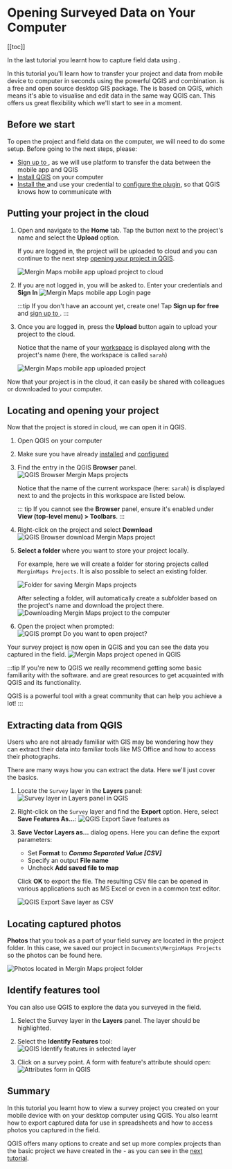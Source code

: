 # Opening Surveyed Data on Your Computer

[[toc]]

In the last tutorial you learnt how to capture field data using <MobileAppName />.

In this tutorial you'll learn how to transfer your project and data from mobile device to computer in seconds using the powerful QGIS and <MainPlatformNameLink /> combination. <QGIS link="" text="QGIS" /> is a free and open source desktop GIS package. The <MobileAppNameShort /> is based on QGIS, which means it's able to visualise and edit data in the same way QGIS can. This offers us great flexibility which we'll start to see in a moment.


## Before we start
To open the project and field data on the computer, we will need to do some setup. Before going to the next steps, please:
- [Sign up to <MainPlatformName />](../../setup/sign-up-to-mergin-maps/#from-mergin-maps-mobile-app), as we will use <MainPlatformName /> platform to transfer the data between the mobile app and QGIS
- [Install QGIS](../../setup/install-qgis/index.md) on your computer
- [Install the <QGISPluginName />](../../setup/install-mergin-maps-plugin-for-qgis/) and use your credential to [configure the plugin](../../setup/install-mergin-maps-plugin-for-qgis/#plugin-configuration), so that QGIS knows how to communicate with <MainPlatformName /> 

## Putting your project in the cloud
1. Open <MobileAppName /> and navigate to the **Home** tab. Tap the button next to the project's name and select the **Upload** option.
   
   If you are logged in, the project will be uploaded to <MainPlatformName /> cloud and you can continue to the next step [opening your project in QGIS](#locating-and-opening-your-project).
   
   ![Mergin Maps mobile app upload project to cloud](./mergin-maps-mobile-upload-project.jpg "Mergin Maps mobile app upload project to cloud")
   
   
2. If you are not logged in, you will be asked to. Enter your <MainPlatformName /> credentials and **Sign In**
   ![Mergin Maps mobile app Login page](./mergin-maps-mobile-log-in-to-mergin.jpg "Mergin Maps mobile app Login page")
   
   :::tip
   If you don't have an account yet, create one! Tap **Sign up for free** and [sign up to <MainPlatformName />](../../setup/sign-up-to-mergin-maps/#from-mergin-maps-mobile-app).
   :::
      
   
3. Once you are logged in, press the **Upload** button again to upload your project to the <MainPlatformName /> cloud. 

   Notice that the name of your [workspace](../../manage/workspaces/) is displayed along with the project's name (here, the workspace is called `sarah`)

   ![Mergin Maps mobile app uploaded project](./mergin-maps-mobile-uploaded-project.jpg "Mergin Maps mobile app uploaded project")
   
Now that your project is in the cloud, it can easily be shared with colleagues or downloaded to your computer.


## Locating and opening your project
Now that the project is stored in <MainPlatformName /> cloud, we can open it in QGIS.

1. Open QGIS on your computer

2. Make sure you have already [installed](../../setup/install-mergin-maps-plugin-for-qgis/index.md) and [configured](../../setup/install-mergin-maps-plugin-for-qgis/#plugin-configuration) <QGISPluginName />
   
3. Find the <MainPlatformName /> entry in the QGIS **Browser** panel. 
   ![QGIS Browser Mergin Maps projects](./qgis-browser-panel.jpg "QGIS Browser Mergin Maps projects")


   Notice that the name of the current workspace (here: `sarah`) is displayed next to <MainPlatformName /> and the projects in this workspace are listed below.
      
   ::: tip
   If you cannot see the **Browser** panel, ensure it's enabled under **View (top-level menu) > Toolbars**.
   :::
   
4. Right-click on the project and select **Download**
   ![QGIS Browser download Mergin Maps project](./qgis-download-project.jpg "QGIS Browser download Mergin Maps project")

5. **Select a folder** where you want to store your project locally.

   For example, here we will create a folder for storing <MainPlatformName /> projects called `MerginMaps Projects`. It is also possible to select an existing folder.
   
   ![Folder for saving Mergin Maps projects](./qgis-creating-mergin-projects-folder.jpg "Folder for saving Mergin Maps projects")
   
   After selecting a folder, <QGISPluginName /> will automatically create a subfolder based on the project's name and download the project there.
   ![Downloading Mergin Maps project to the computer](./qgis-downloading-project.jpg "Downloading Mergin Maps project to the computer")

6. Open the project when prompted:
   ![QGIS prompt Do you want to open project?](./qgis-open-project-file.jpg "QGIS prompt Do you want to open project?")
   
Your survey project is now open in QGIS and you can see the data you captured in the field.
![Mergin Maps project opened in QGIS](./qgis-project-opened.jpg "Mergin Maps project opened in QGIS")

:::tip
If you're new to QGIS we really recommend getting some basic familiarity with the software. <QGISHelp ver="latest" link="user_manual/index.html" text="QGIS User Guide" /> and <QGISHelp ver="latest" link="training_manual/index.html" text="QGIS Training Manual" /> are great resources to get acquainted with QGIS and its functionality. 

QGIS is a powerful tool with a great community that can help you achieve a lot!
:::

## Extracting data from QGIS
Users who are not already familiar with GIS may be wondering how they can extract their data into familiar tools like MS Office and how to access their photographs.

There are many ways how you can extract the data. Here we'll just cover the basics.

1. Locate the `Survey` layer in the **Layers** panel:
   ![Survey layer in Layers panel in QGIS](./qgis-layers-panel.jpg "Survey layer in Layers panel in QGIS")
   
2. Right-click on the `Survey` layer and find the **Export** option. Here, select  **Save Features As...**:
   ![QGIS Export Save features as](./qgis-save-features-as.jpg "QGIS Export Save features as")

3. **Save Vector Layers as...** dialog opens. Here you can define the export parameters:
   * Set **Format** to ***Comma Separated Value [CSV]***
   * Specify an output **File name**
   * Uncheck **Add saved file to map**
   
   Click **OK** to export the file. The resulting CSV file can be opened in various applications such as MS Excel or even in a common text editor.
   
   ![QGIS Export Save layer as CSV](./qgis-save-as-csv-options.jpg "QGIS Export Save layer as CSV")

## Locating captured photos
**Photos** that you took as a part of your field survey are located in the <MainPlatformName /> project folder. In this case, we saved our project in `Documents\MerginMaps Projects` so the photos can be found here.

![Photos located in Mergin Maps project folder](./qgis-finding-photos.jpg "Photos located in Mergin Maps project folder")
   

## Identify features tool
You can also use QGIS to explore the data you surveyed in the field.
1. Select the Survey layer in the **Layers** panel. The layer should be highlighted.
2. Select the **Identify Features** tool:
   ![QGIS Identify features in selected layer](./qgis-identify-features-tool.jpg "QGIS Identify features in selected layer")

3. Click on a survey point. A form with feature's attribute should open:
   ![Attributes form in QGIS](./qgis-identify-results.jpg "Attributes form in QGIS")


## Summary
In this tutorial you learnt how to view a survey project you created on your mobile device with <MobileAppName /> on your desktop computer using QGIS. You also learnt how to export captured data for use in spreadsheets and how to access photos you captured in the field.

QGIS offers many options to create and set up more complex projects than the basic project we have created in the <MobileAppNameShort /> - as you can see in the [next tutorial](../creating-a-project-in-qgis/).
